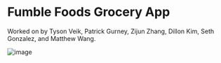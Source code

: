 # Fumble Foods Grocery App

Worked on by Tyson Veik, Patrick Gurney, Zijun Zhang, Dillon Kim, Seth Gonzalez, and Matthew Wang.

![image](https://github.com/TysonVeik/FumbleFoods/assets/111925371/8e1105cd-b721-4b83-acff-5c9cdb6be6d7)
